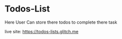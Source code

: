 # Todos-List
Here User Can store there todos to complete there task

live site: https://todos-lists.glitch.me
